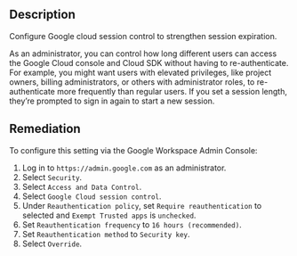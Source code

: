 ## Description

Configure Google cloud session control to strengthen session expiration.

As an administrator, you can control how long different users can access the Google Cloud console and Cloud SDK without having to re-authenticate. For example, you might want users with elevated privileges, like project owners, billing administrators, or others with administrator roles, to re-authenticate more frequently than regular users.​​​​​​ If you set a session length, they’re prompted to sign in again to start a new session.

## Remediation

To configure this setting via the Google Workspace Admin Console:

1. Log in to `https://admin.google.com` as an administrator.
2. Select `Security`.
3. Select `Access and Data Control`.
4. Select `Google Cloud session control`.
5. Under `Reauthentication policy`, set `Require reauthentication` to selected and `Exempt Trusted apps` is `unchecked`.
6. Set `Reauthentication frequency` to `16 hours (recommended)`.
7. Set `Reauthentication method` to `Security key`.
8. Select `Override`.
